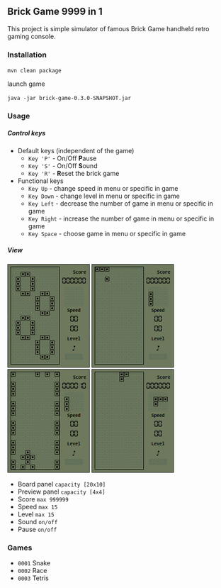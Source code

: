 ## Brick Game 9999 in 1 

This project is simple simulator of famous Brick Game handheld retro gaming console. 

### Installation

`mvn clean package`

launch game

`java -jar brick-game-0.3.0-SNAPSHOT.jar`

### Usage

##### Control keys

- Default keys (independent of the game) 
    - `Key 'P'` - On/Off **P**ause
    - `Key 'S'` - On/Off **S**ound
    - `Key 'R'` - **R**eset the brick game
- Functional keys
    - `Key Up` - change speed in menu or specific in game
    - `Key Down` - change level in menu or specific in game
    - `Key Left` - decrease the number of game in menu or specific in game
    - `Key Right` - increase the number of game in menu or specific in game
    - `Key Space` - choose game in menu or specific in game

##### View

![](docs/img/sR35V1.gif) ![](docs/img/IFREtC.gif) ![](docs/img/bUdlw7.gif) ![](docs/img/x82Vbe.gif)

- Board panel `capacity [20x10]`
- Preview panel `capacity [4x4]`
- Score `max 999999`
- Speed `max 15`
- Level `max 15`
- Sound `on/off`
- Pause `on/off`

### Games
- `0001` Snake
- `0002` Race
- `0003` Tetris